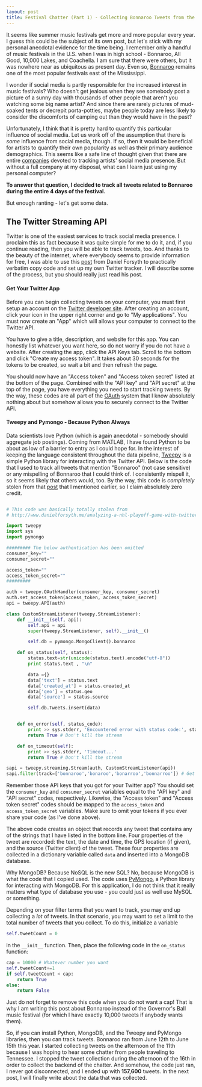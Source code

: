 ```yaml
---
layout: post
title: Festival Chatter (Part 1) - Collecting Bonnaroo Tweets from the Streaming Twitter API
---
```


It seems like summer music festivals get more and more popular every year. I guess this could be the subject of its own post, but let's stick with my personal anecdotal evidence for the time being. I remember only a handful of music festivals in the U.S. when I was in high school - Bonnaroo, All Good, 10,000 Lakes, and Coachella. I am sure that there were others, but it was nowhere near as ubiquitous as present day. Even so, [Bonnaroo](http://www.bonnaroo.com/) remains one of the most popular festivals east of the Mississippi.

I wonder if social media is partly responsible for the increased interest in music festivals? Who doesn't get jealous when they see somebody post a picture of a sunny day with thousands of other people that aren't you watching some big name artist? And since there are rarely pictures of mud-soaked tents or decrepit porta-potties, maybe people today are less likely to consider the discomforts of camping out than they would have in the past?

Unfortunately, I think that it is pretty hard to quantify this particular influence of social media. Let us work off of the assumption that there is *some* influence from social media, though. If so, then it would be beneficial for artists to quantify their own popularity as well as their primary audience demographics. This seems like a safe line of thought given that there are entire [companies](https://www.nextbigsound.com/) devoted to tracking artists' social media presence. But without a full company at my disposal, what can I learn just using my personal computer?

**To answer that question, I decided to track all tweets related to Bonnaroo during the entire 4 days of the festival.**

But enough ranting - let's get some data.

## The Twitter Streaming API

Twitter is one of the easiest services to track social media presence. I proclaim this as fact because it was quite simple for me to do it, and, if you continue reading, then you will be able to track tweets, too. And thanks to the beauty of the internet, where everybody seems to provide information for free, I was able to use this [post](http://www.danielforsyth.me/analyzing-a-nhl-playoff-game-with-twitter/) from Daniel Forsyth to practically verbatim copy code and set up my own Twitter tracker. I will describe some of the process, but you should really just read his post.

#### Get Your Twitter App

Before you can begin collecting tweets on your computer, you must first setup an account on the [Twitter developer site](https://dev.twitter.com). After creating an account, click your icon in the upper right corner and go to "My applications". You must now create an "App" which will allows your computer to connect to the Twitter API.

You have to give a title, description, and website for this app. You can honestly list whatever you want here, so do not worry if you do not have a website. After creating the app, click the API Keys tab. Scroll to the bottom and click "Create my access token". It takes about 30 seconds for the tokens to be created, so wait a bit and then refresh the page.

You should now have an "Access token" and "Access token secret" listed at the bottom of the page. Combined with the "API key" and "API secret" at the top of the page, you have everything you need to start tracking tweets. By the way, these codes are all part of the [OAuth](http://en.wikipedia.org/wiki/OAuth) system that I know absolutely nothing about but somehow allows you to securely connect to the Twitter API.

#### Tweepy and Pymongo - Because Python Always

Data scientists love Python (which is again anecdotal - somebody should aggregate job postings). Coming from MATLAB, I have found Python to be about as low of a barrier to entry as I could hope for. In the interest of keeping the language consistent throughout the data pipeline, [Tweepy](http://www.tweepy.org/) is a simple Python library for interacting with the Twitter API. Below is the code that I used to track all tweets that mention "Bonnaroo" (not case sensitive) or any mispelling of Bonnaroo that I could think of. I consistently mispell it, so it seems likely that others would, too. By the way, this code is *completely* stolen from that [post](http://www.danielforsyth.me/analyzing-a-nhl-playoff-game-with-twitter/) that I mentioned earlier, so I claim absolutely zero credit.

```python

# This code was basically totally stolen from
# http://www.danielforsyth.me/analyzing-a-nhl-playoff-game-with-twitter/

import tweepy
import sys
import pymongo

######### The below authentication has been omitted
consumer_key=""
consumer_secret=""

access_token=""
access_token_secret=""
#########

auth = tweepy.OAuthHandler(consumer_key, consumer_secret)
auth.set_access_token(access_token, access_token_secret)
api = tweepy.API(auth)

class CustomStreamListener(tweepy.StreamListener):
    def __init__(self, api):
        self.api = api
        super(tweepy.StreamListener, self).__init__()

        self.db = pymongo.MongoClient().bonnaroo

    def on_status(self, status):
        status.text=str(unicode(status.text).encode("utf-8"))
        print status.text , "\n"

        data ={}
        data['text'] = status.text
        data['created_at'] = status.created_at
        data['geo'] = status.geo
        data['source'] = status.source

        self.db.Tweets.insert(data)


    def on_error(self, status_code):
        print >> sys.stderr, 'Encountered error with status code:', status_code
        return True # Don't kill the stream

    def on_timeout(self):
        print >> sys.stderr, 'Timeout...'
        return True # Don't kill the stream

sapi = tweepy.streaming.Stream(auth, CustomStreamListener(api))
sapi.filter(track=['bonnaroo','bonaroo','bonarroo','bonnarroo']) # Get all mispellings
```
Remember those API keys that you got for your Twitter app? You should set the `consumer_key` and `consumer_secret` variables equal to the "API key" and "API secret" codes, respectively. Likewise, the "Access token" and "Access token secret" codes should be mapped to the `access_token` and `access_token_secret` variables. Make sure to omit your tokens if you ever share your code (as I've done above).

The above code creates an object that records any tweet that contains any of the strings that I have listed in the bottom line. Four properties of the tweet are recorded: the text, the date and time, the GPS location (if given), and the source (Twitter client) of the tweet. These four properties are collected in a dictionary variable called `data` and inserted into a MongoDB database.

Why MongoDB? Because NoSQL is the new SQL? No, because MongoDB is what the code that I copied used. The code uses [PyMongo](http://api.mongodb.org/python/current/), a Python library for interacting with MongoDB. For this application, I do not think that it really matters what type of database you use - you could just as well use MySQL or something.

Depending on your filter terms that you want to track, you may end up collecting a *lot* of tweets. In that scenario, you may want to set a limit to the total number of tweets that you collect. To do this, initialize a variable

```python
self.tweetCount = 0
```

in the `__init__` function. Then, place the following code in the `on_status` function:

```python
cap = 10000 # Whatever number you want
self.tweetCount+=1
if self.tweetCount < cap:
    return True
else:
    return False
```

Just do not forget to remove this code when you do not want a cap! That is why I am writing this post about Bonnaroo instead of the Governor's Ball music festival (for which I have exactly 10,000 tweets if anybody wants them).

So, if you can install Python, MongoDB, and the Tweepy and PyMongo libraries, then you can track tweets. Bonnaroo ran from June 12th to June 15th this year. I started collecting tweets on the afternoon of the 11th because I was hoping to hear some chatter from people traveling to Tennessee. I stopped the tweet collection during the afternoon of the 16th in order to collect the backend of the chatter. And somehow, the code just ran, I never got disconnected, and I ended up with **157,600** tweets. In the next post, I will finally write about the data that was collected.